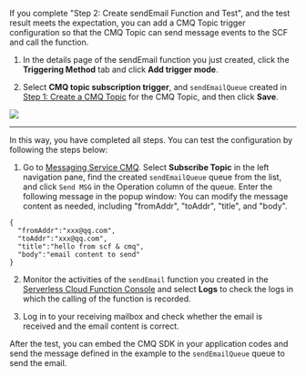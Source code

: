 If you complete "Step 2: Create sendEmail Function and Test", and the test result meets the expectation, you can add a CMQ Topic trigger configuration so that the CMQ Topic can send message events to the SCF and call the function.

1. In the details page of the sendEmail function you just created, click the **Triggering Method** tab and click **Add trigger mode**.

2. Select **CMQ topic subscription trigger**, and `sendEmailQueue` created in [Step 1: Create a CMQ Topic](https://intl.cloud.tencent.com/document/product/583/11696) for the CMQ Topic, and then click **Save**.

![](https://main.qcloudimg.com/raw/f5aeeade06e76dd927f04f99a6620e08.png)

---


In this way, you have completed all steps. You can test the configuration by following the steps below:

1. Go to [Messaging Service CMQ](https://console.cloud.tencent.com/mq). Select **Subscribe Topic** in the left navigation pane, find the created `sendEmailQueue` queue from the list, and click `Send MSG` in the Operation column of the queue. Enter the following message in the popup window:
You can modify the message content as needed, including "fromAddr", "toAddr", "title", and "body".
```
{
  "fromAddr":"xxx@qq.com",
  "toAddr":"xxx@qq.com",
  "title":"hello from scf & cmq",
  "body":"email content to send"
}
```

2. Monitor the activities of the `sendEmail` function you created in the [Serverless Cloud Function Console](https://console.cloud.tencent.com/scf) and select **Logs** to check the logs in which the calling of the function is recorded.

3. Log in to your receiving mailbox and check whether the email is received and the email content is correct.

After the test, you can embed the CMQ SDK in your application codes and send the message defined in the example to the `sendEmailQueue` queue to send the email.

